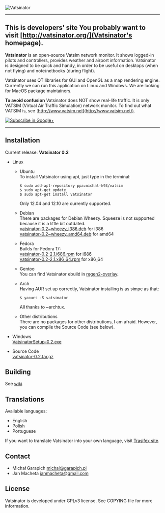![Vatsinator](http://vatsinator.org/images/header.jpg)

---
**This is developers' site** You probably want to visit [http://vatsinator.org/](Vatsinator's homepage).
---

**Vatsinator** is an open-source Vatsim network monitor. It shows logged-in pilots and controllers, provides weather and airport information. Vatsinator is designed to be quick and handy, in order to be useful on desktops (when not flying) and note/netbooks (during flight).

Vatsinator uses QT libraries for GUI and OpenGL as a map rendering engine. Currently we can run this application on Linux and Windows. We are looking for MacOS package maintainers.

**To avoid confusion** Vatsinator does NOT show real-life traffic. It is only VATSIM (Virtual Air Traffic Simulation) network monitor. To find out what VATSIM is, see [http://www.vatsim.net](http://www.vatsim.net/).

[![Subscribe in Google+](http://www.vatsinator.org/images/gplus.png)](https://plus.google.com/100938719910263601185)

---

## Installation

Current release: **Vatsinator 0.2**

- Linux
	-  Ubuntu<br>
		To install Vatsinator using apt, just type in the terminal:
		
		```
		$ sudo add-apt-repository ppa:michal-k93/vatsim
		$ sudo apt-get update
		$ sudo apt-get install vatsinator
		```
		Only 12.04 and 12.10 are currently supported.
	
	- Debian<br>
		There are packages for Debian Wheezy. Squeeze is not supported because it is a little bit outdated.<br>
		[vatsinator-0.2~wheezy_i386.deb](http://vatsinator.org/downloads/vatsinator-0.2~wheezy_i386.deb) for i386<br>
		[vatsinator-0.2~wheezy_amd64.deb](http://vatsinator.org/downloads/vatsinator-0.2~wheezy_amd64.deb) for amd64<br>
	
	- Fedora<br>
		Builds for Fedora 17:<br>
		[vatsinator-0.2-2.1.i686.rpm](http://vatsinator.org/downloads/vatsinator-0.2-2.1.i686.rpm) for i686<br>
		[vatsinator-0.2-2.1.x86_64.rpm](http://vatsinator.org/downloads/vatsinator-0.2-2.1.x86_64.rpm) for x86_64<br>
		
	- Gentoo<br>
		You can find Vatsinator ebuild in [regen2-overlay](https://github.com/regen2/regen2-overlay/tree/master/net-misc/vatsinator).<br>
	
	- Arch<br>
		Having AUR set up correctly, Vatsinator installing is as simpe as that:
		
		```
		$ yaourt -S vatsinator
		```
		
		All thanks to ~archtux.<br>
		
		
	- Other distributions<br>
		There are no packages for other distributions, I am afraid. However, you can compile the Source Code (see below).

- Windows<br>
	[VatsinatorSetup-0.2.exe](http://vatsinator.org/downloads/VatsinatorSetup-0.2.exe)

- Source Code<br>
	[vatsinator-0.2.tar.gz](http://vatsinator.org/downloads/vatsinator-0.2.tar.gz)


## Building
See [wiki](https://github.com/Garrappachc/Vatsinator/wiki/Building-Vatsinator).


## Translations
Available languages:
- English
- Polish
- Portuguese

If you want to translate Vatsinator into your own language, visit [Trasifex site](https://www.transifex.com/projects/p/vatsinator/).


## Contact
- Michał Garapich michal@garapich.pl
- Jan Macheta janmacheta@gmail.com


## License
Vatsinator is developed under GPLv3 license. See COPYING file for more information.
